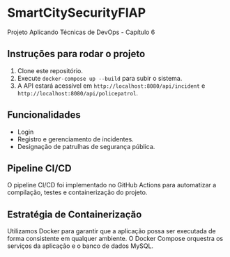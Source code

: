 # SmartCitySecurityFIAP
Projeto Aplicando Técnicas de DevOps - Capítulo 6

## Instruções para rodar o projeto

1. Clone este repositório.
2. Execute `docker-compose up --build` para subir o sistema.
3. A API estará acessível em `http://localhost:8080/api/incident` e `http://localhost:8080/api/policepatrol`.

## Funcionalidades
- Login
- Registro e gerenciamento de incidentes.
- Designação de patrulhas de segurança pública.

## Pipeline CI/CD
O pipeline CI/CD foi implementado no GitHub Actions para automatizar a compilação, testes e containerização do projeto.

## Estratégia de Containerização
Utilizamos Docker para garantir que a aplicação possa ser executada de forma consistente em qualquer ambiente. O Docker Compose orquestra os serviços da aplicação e o banco de dados MySQL.
